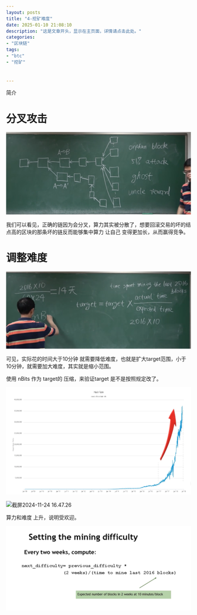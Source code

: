 ```yaml
---
layout: posts
title: "4-挖矿难度"
date: 2025-01-10 21:08:10
description: "这是文章开头，显示在主页面，详情请点击此处。"
categories: 
- "区块链"
tags:
- "btc"
- "挖矿"


---
```


简介 <!--more-->



# 分叉攻击

![截屏2024-11-24 16.25.51](4-%E6%8C%96%E7%9F%BF%E9%9A%BE%E5%BA%A6/%E6%88%AA%E5%B1%8F2024-11-24%2016.25.51.png)

我们可以看见，正确的链因为会分叉，算力其实被分散了，想要回滚交易的坏的结点高的区块的那条坏的链反而能够集中算力 让自己 变得更加长，从而赢得竞争。



# 调整难度

![截屏2024-11-24 16.40.46](4-%E6%8C%96%E7%9F%BF%E9%9A%BE%E5%BA%A6/%E6%88%AA%E5%B1%8F2024-11-24%2016.40.46.png)

可见，实际花的时间大于10分钟 就需要降低难度，也就是扩大target范围，小于10分钟，就需要加大难度，其实就是缩小范围。

使用 nBits 作为 target的 压缩，来验证target 是不是按照规定改了。

![截屏2024-11-24 16.47.26](4-%E6%8C%96%E7%9F%BF%E9%9A%BE%E5%BA%A6/%E6%88%AA%E5%B1%8F2024-11-24%2016.47.26-2438128.png)

![截屏2024-11-24 16.47.26](../../%E6%88%AA%E5%B1%8F2024-11-24%2016.47.34.png)

算力和难度 上升，说明受欢迎。

![截屏2024-11-24 16.50.05](4-%E6%8C%96%E7%9F%BF%E9%9A%BE%E5%BA%A6/%E6%88%AA%E5%B1%8F2024-11-24%2016.50.05.png)

